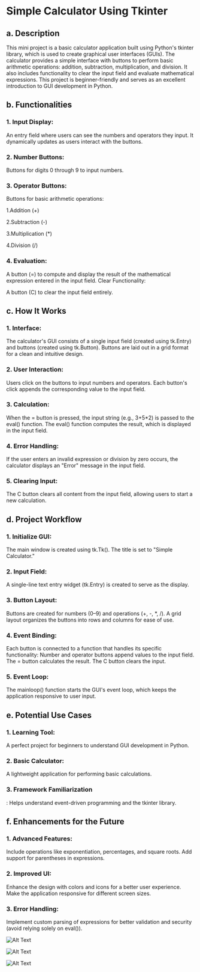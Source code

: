 # **Simple Calculator Using Tkinter</u>**

## **a. Description**

This mini project is a basic calculator application built using Python's tkinter library, which is used to create graphical user interfaces (GUIs). The calculator provides a simple interface with buttons to perform basic arithmetic operations: addition, subtraction, multiplication, and division. It also includes functionality to clear the input field and evaluate mathematical expressions.
This project is beginner-friendly and serves as an excellent introduction to GUI development in Python.


## **b. Functionalities**

### **1. Input Display:**

An entry field where users can see the numbers and operators they input.
It dynamically updates as users interact with the buttons.

### **2. Number Buttons:**

Buttons for digits 0 through 9 to input numbers.

### **3. Operator Buttons:**

Buttons for basic arithmetic operations:

1.Addition (+)

2.Subtraction (-)

3.Multiplication (*)

4.Division (/)


### **4. Evaluation:**

A button (=) to compute and display the result of the mathematical expression entered in the input field.
Clear Functionality:

A button (C) to clear the input field entirely.


## **c. How It Works**

### **1. Interface:**

The calculator's GUI consists of a single input field (created using tk.Entry) and buttons (created using tk.Button).
Buttons are laid out in a grid format for a clean and intuitive design.

### **2. User Interaction:**

Users click on the buttons to input numbers and operators.
Each button's click appends the corresponding value to the input field.

### **3. Calculation:**

When the = button is pressed, the input string (e.g., 3+5*2) is passed to the eval() function.
The eval() function computes the result, which is displayed in the input field.

### **4. Error Handling:**

If the user enters an invalid expression or division by zero occurs, the calculator displays an "Error" message in the input field.

### **5. Clearing Input**:

The C button clears all content from the input field, allowing users to start a new calculation.


## **d. Project Workflow**

### **1. Initialize GUI:**

The main window is created using tk.Tk().
The title is set to "Simple Calculator."

### **2. Input Field:**

A single-line text entry widget (tk.Entry) is created to serve as the display.

### **3. Button Layout:**

Buttons are created for numbers (0–9) and operations (+, -, *, /).
A grid layout organizes the buttons into rows and columns for ease of use.

### **4. Event Binding:**

Each button is connected to a function that handles its specific functionality:
Number and operator buttons append values to the input field.
The = button calculates the result.
The C button clears the input.

### **5. Event Loop:**

The mainloop() function starts the GUI's event loop, which keeps the application responsive to user input.


## **e. Potential Use Cases**

### **1. Learning Tool**:

A perfect project for beginners to understand GUI development in Python.

### **2. Basic Calculator:**

A lightweight application for performing basic calculations.

### **3. Framework Familiarization**

: Helps understand event-driven programming and the tkinter library.


## **f. Enhancements for the Future**

### **1. Advanced Features:**

Include operations like exponentiation, percentages, and square roots.
Add support for parentheses in expressions.

### **2. Improved UI:**

Enhance the design with colors and icons for a better user experience.
Make the application responsive for different screen sizes.

### **3. Error Handling:**

Implement custom parsing of expressions for better validation and security (avoid relying solely on eval()).



![Alt Text](https://github.com/user-attachments/assets/1a122506-19ed-4c9d-a422-0399c3c36b10)







![Alt Text](https://github.com/user-attachments/assets/0b97f8b4-e9cc-41e6-bf69-b6ae74b9c261)








![Alt Text](https://github.com/user-attachments/assets/ad5a062c-7e06-410a-841a-be94311d1de4)







